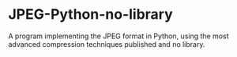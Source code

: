 # JPEG-Python-no-library
A program implementing the JPEG format in Python, using the most advanced compression techniques published and no library.
